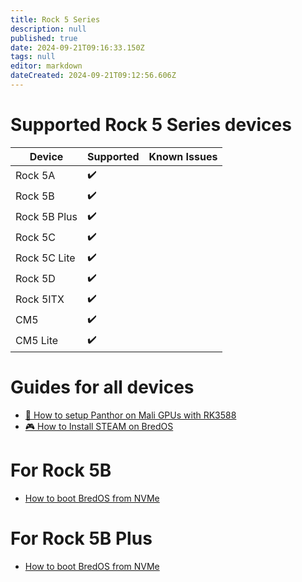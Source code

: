 ```yaml
---
title: Rock 5 Series
description: null
published: true
date: 2024-09-21T09:16:33.150Z
tags: null
editor: markdown
dateCreated: 2024-09-21T09:12:56.606Z
---
```


# Supported Rock 5 Series devices

| Device       | Supported | Known Issues |
| ------------ | --------- | ------------ |
| Rock 5A      | ✔️        |              |
| Rock 5B      | ✔️        |              |
| Rock 5B Plus | ✔️        |              |
| Rock 5C      | ✔️        |              |
| Rock 5C Lite | ✔️        |              |
| Rock 5D      | ✔️        |              |
| Rock 5ITX    | ✔️        |              |
| CM5          | ✔️        |              |
| CM5 Lite     | ✔️        |              |

# Guides for all devices

- [🐾 How to setup Panthor on Mali GPUs with RK3588](/en/how-to/how-to-setup-panthor)
- [🎮  How to Install STEAM on BredOS](/en/how-to/how-to-install-steam)

# For Rock 5B

- [How to boot BredOS from NVMe](/en/rock-5/how-to-boot-from-nvme)

# For Rock 5B Plus

- [How to boot BredOS from NVMe](/en/rock-5/how-to-boot-from-nvme)
